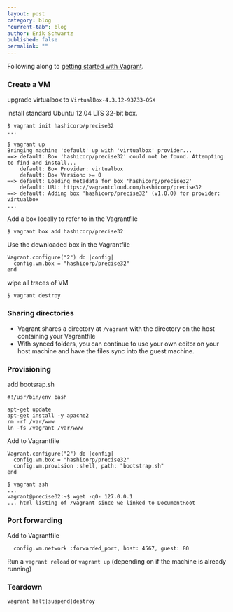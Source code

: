 ```yaml
---
layout: post
category: blog
"current-tab": blog
author: Erik Schwartz
published: false
permalink: ""
---
```


Following along to [getting started with Vagrant](https://docs.vagrantup.com/v2/getting-started/index.html).

### Create a VM

upgrade virtualbox to `VirtualBox-4.3.12-93733-OSX`

install standard Ubuntu 12.04 LTS 32-bit box.

```
$ vagrant init hashicorp/precise32
...

$ vagrant up
Bringing machine 'default' up with 'virtualbox' provider...
==> default: Box 'hashicorp/precise32' could not be found. Attempting to find and install...
    default: Box Provider: virtualbox
    default: Box Version: >= 0
==> default: Loading metadata for box 'hashicorp/precise32'
    default: URL: https://vagrantcloud.com/hashicorp/precise32
==> default: Adding box 'hashicorp/precise32' (v1.0.0) for provider: virtualbox
...
```

Add a box locally to refer to in the Vagrantfile

```
$ vagrant box add hashicorp/precise32
```

Use the downloaded box in the Vagrantfile

```
Vagrant.configure("2") do |config|
  config.vm.box = "hashicorp/precise32"
end
```


wipe all traces of VM

```
$ vagrant destroy
```

### Sharing directories

* Vagrant shares a directory at `/vagrant` with the directory on the host containing your Vagrantfile
* With synced folders, you can continue to use your own editor on your host machine and have the files sync into the guest machine.


### Provisioning


add bootsrap.sh 

```
#!/usr/bin/env bash

apt-get update
apt-get install -y apache2
rm -rf /var/www
ln -fs /vagrant /var/www
```

Add to Vagrantfile

```
Vagrant.configure("2") do |config|
  config.vm.box = "hashicorp/precise32"
  config.vm.provision :shell, path: "bootstrap.sh"
end
```

```
$ vagrant ssh
...
vagrant@precise32:~$ wget -qO- 127.0.0.1
... html listing of /vagrant since we linked to DocumentRoot
```


### Port forwarding

Add to Vagrantfile 

```
  config.vm.network :forwarded_port, host: 4567, guest: 80
```

Run a `vagrant reload` or `vagrant up` (depending on if the machine is already running) 


### Teardown

```
vagrant halt|suspend|destroy
```



```
```